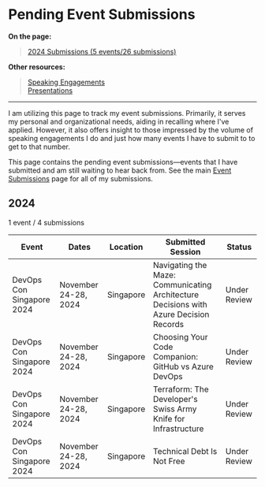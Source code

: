 # Pending Event Submissions

**On the page:**

> [2024 Submissions (5 events/26 submissions)](#2024-5-events-26-submissions)  

**Other resources:**

> [Speaking Engagements](README.md)   
> [Presentations](presentations.md)   

---

I am utilizing this page to track my event submissions. Primarily, it serves my personal and organizational needs, aiding in recalling where I've applied. However, it also offers insight to those impressed by the volume of speaking engagements I do and just how many events I have to submit to to get to that number.

This page contains the pending event submissions—events that I have submitted and am still waiting to hear back from. See the main [Event Submissions](event-submissions.md) page for all of my submissions.

## 2024

1 event / 4 submissions

| Event                              | Dates                   | Location                    | Submitted Session                                            | Status        |
| ---------------------------------- | ----------------------- | --------------------------- | ------------------------------------------------------------ | ------------- |
| DevOps Con Singapore 2024          | November 24-28, 2024    | Singapore                   | Navigating the Maze: Communicating Architecture Decisions with Azure Decision Records | Under Review  |
| DevOps Con Singapore 2024          | November 24-28, 2024    | Singapore                   | Choosing Your Code Companion: GitHub vs Azure DevOps         | Under Review  |
| DevOps Con Singapore 2024          | November 24-28, 2024    | Singapore                   | Terraform: The Developer's Swiss Army Knife for Infrastructure | Under Review  |
| DevOps Con Singapore 2024          | November 24-28, 2024    | Singapore                   | Technical Debt Is Not Free                                   | Under Review  |
